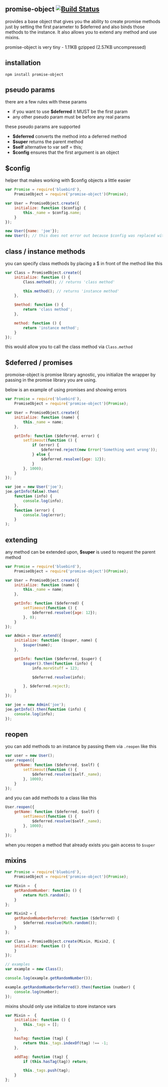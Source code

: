 ## promise-object [![Build Status](https://travis-ci.org/icodeforlove/node-promise-object.png?branch=master)](https://travis-ci.org/icodeforlove/node-promise-object)
provides a base object that gives you the ability to create promise methods just by setting the first parameter to $deferred and also binds those methods to the instance. It also allows you to extend any method and use mixins.

promise-object is very tiny - 1.11KB gzipped (2.57KB uncompressed)

## installation
	npm install promise-object

## pseudo params
there are a few rules with these params
* if you want to use **$deferred** it MUST be the first param
* any other pseudo param must be before any real params

these pseudo params are supported
* **$deferred** converts the method into a deferred method
* **$super** returns the parent method
* **$self** alternative to var self = this;
* **$config** ensures that the first argument is an object

## $config
helper that makes working with $config objects a little easier

```javascript
var Promise = require('bluebird'),
	PromiseObject = require('promise-object')(Promise);

var User = PromiseObject.create({
	initialize: function ($config) {
		this._name = $config.name;
	}
});

new User({name: 'joe'});
new User(); // this does not error out because $config was replaced with an empty object
```

## class / instance methods
you can specify class methods by placing a $ in front of the method like this

```javascript
var Class = PromiseObject.create({
	initialize: function () {
		Class.method(); // returns 'class method'

		this.method(); // returns 'instance method'
	},

	$method: function () {
		return 'class method';
	},

	method: function () {
		return 'instance method';
	}
});
```

this would allow you to call the class method via `Class.method`

## $deferred / promises
promoise-object is promise library agnostic, you initialize the wrapper by passing in the promise library you are using.

below is an example of using promises and showing errors

```javascript
var Promise = require('bluebird'),
	PromiseObject = require('promise-object')(Promise);

var User = PromiseObject.create({
	initialize: function (name) {
		this._name = name;
	},

	getInfo: function ($deferred, error) {
		setTimeout(function () {
			if (error) {
				$deferred.reject(new Error('Something went wrong'));
			} else {
				$deferred.resolve({age: 12});
			}
		}, 1000);
	}
});

var joe = new User('joe');
joe.getInfo(false).then(
	function (info) {
		console.log(info);
	},
	function (error) {
		console.log(error);
	}
);
```

## extending
any method can be extended upon, **$super** is used to request the parent method
```javascript
var Promise = require('bluebird'),
	PromiseObject = require('promise-object')(Promise);

var User = PromiseObject.create({
	initialize: function (name) {
		this._name = name;
	},

	getInfo: function ($deferred) {
		setTimeout(function () {
			$deferred.resolve({age: 12});
		}, 0);
	}
});

var Admin = User.extend({
	initialize: function ($super, name) {
		$super(name);
	},

	getInfo: function ($deferred, $super) {
		$super().then(function (info) {
			info.moreStuff = 123;

			$deferred.resolve(info);

		}, $deferred.reject);
	}
});

var joe = new Admin('joe');
joe.getInfo().then(function (info) {
	console.log(info);
});
```

## reopen
you can add methods to an instance by passing them via `.reopen` like this

```javascript
var user = new User();
user.reopen({
	getName: function ($deferred, $self) {
		setTimeout(function () {
			$deferred.resolve($self._name);
		}, 1000);
	}
});
```

and you can add methods to a class like this

```javascript
User.reopen({
	getName: function ($deferred, $self) {
		setTimeout(function () {
			$deferred.resolve($self._name);
		}, 1000);
	}
});
```

when you reopen a method that already exists you gain access to `$super`

## mixins
```javascript
var Promise = require('bluebird'),
	PromiseObject = require('promise-object')(Promise);

var Mixin =  {
	getRandomNumber: function () {
		return Math.random();
	}
};

var Mixin2 = {
	getRandomNumberDeferred: function ($deferred) {
		$deferred.resolve(Math.random());
	}
};

var Class = PromiseObject.create(Mixin, Mixin2, {
	initialize: function () {
	}
});

// examples
var example = new Class();

console.log(example.getRandomNumber());

example.getRandomNumberDeferred().then(function (number) {
	console.log(number);
});
```

mixins should only use initialize to store instance vars

```javascript
var Mixin =  {
	initialize: function () {
		this._tags = [];
	},

	hasTag: function (tag) {
		return this._tags.indexOf(tag) !== -1;
	},

	addTag: function (tag) {
		if (this.hasTag(tag)) return;

		this._tags.push(tag);
	}
};
```
